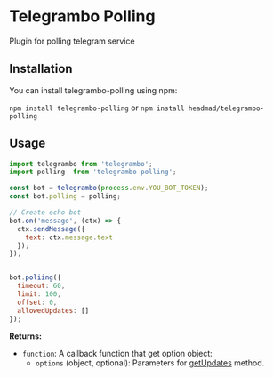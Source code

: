 # Telegrambo Polling

Plugin for polling telegram service

## Installation

You can install telegrambo-polling using npm:

`npm install telegrambo-polling` or `npm install headmad/telegrambo-polling`

## Usage
```js
import telegrambo from 'telegrambo';
import polling  from 'telegrambo-polling';

const bot = telegrambo(process.env.YOU_BOT_TOKEN);
const bot.polling = polling;

// Create echo bot
bot.on('message', (ctx) => {
  ctx.sendMessage({
    text: ctx.message.text
  });
});


bot.poliing({
  timeout: 60,
  limit: 100,
  offset: 0,
  allowedUpdates: []
});
```

**Returns:**

- `function`: A callback function that get option object:
  - `options` (object, optional): Parameters for [getUpdates](https://core.telegram.org/bots/api#getupdates) method.




